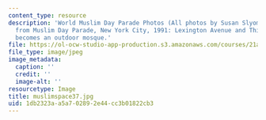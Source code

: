 ```yaml
---
content_type: resource
description: 'World Muslim Day Parade Photos (All photos by Susan Slyomovics): Photos
  from Muslim Day Parade, New York City, 1991: Lexington Avenue and Thirty-third Street
  becomes an outdoor mosque.'
file: https://ol-ocw-studio-app-production.s3.amazonaws.com/courses/21a-453-anthropology-of-the-middle-east-spring-2004/1db2323aa5a702892e44cc3b01822cb3_muslimspace37.jpg
file_type: image/jpeg
image_metadata:
  caption: ''
  credit: ''
  image-alt: ''
resourcetype: Image
title: muslimspace37.jpg
uid: 1db2323a-a5a7-0289-2e44-cc3b01822cb3
---
```

